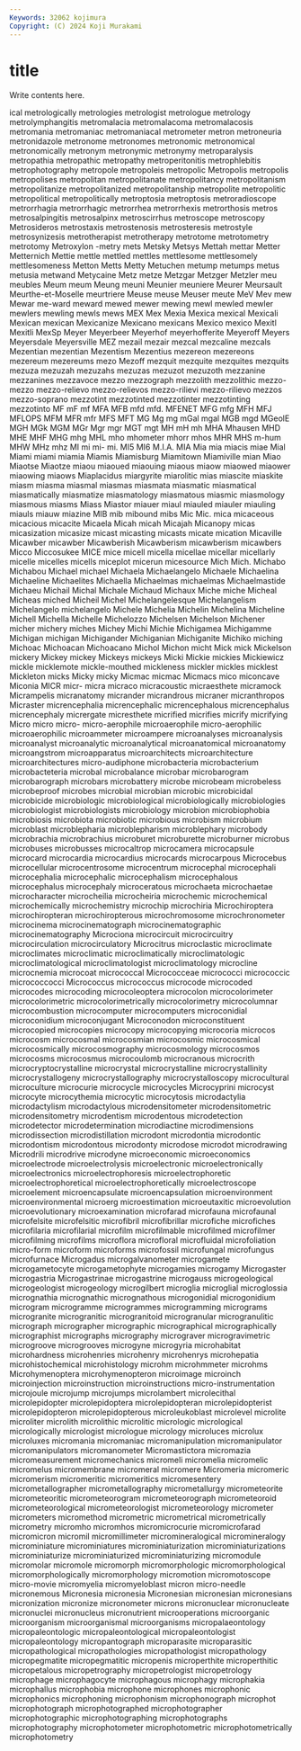 ```yaml
---
Keywords: 32062 kojimura
Copyright: (C) 2024 Koji Murakami
---
```


# title

Write contents here.



ical metrologically metrologies metrologist
metrologue metrology metrolymphangitis metromalacia metromalacoma metromalacosis metromania metromaniac metromaniacal metrometer
metron metroneuria metronidazole metronome metronomes metronomic metronomical metronomically metronym metronymic
metronymy metroparalysis metropathia metropathic metropathy metroperitonitis metrophlebitis metrophotography metropole metropoleis
metropolic Metropolis metropolis metropolises metropolitan metropolitanate metropolitancy metropolitanism metropolitanize metropolitanized
metropolitanship metropolite metropolitic metropolitical metropolitically metroptosia metroptosis metroradioscope metrorrhagia metrorrhagic
metrorrhea metrorrhexis metrorthosis metros metrosalpingitis metrosalpinx metroscirrhus metroscope metroscopy Metrosideros
metrostaxis metrostenosis metrosteresis metrostyle metrosynizesis metrotherapist metrotherapy metrotome metrotometry metrotomy
Metroxylon -metry mets Metsky Metsys Mettah mettar Metter Metternich Mettie
mettle mettled mettles mettlesome mettlesomely mettlesomeness Metton Metts Metty Metuchen
metump metumps metus metusia metwand Metycaine Metz metze Metzgar Metzger
Metzler meu meubles Meum meum Meung meuni Meunier meuniere Meurer
Meursault Meurthe-et-Moselle meurtriere Meuse meuse Meuser meute MeV Mev mew
Mewar me-ward meward mewed mewer mewing mewl mewled mewler mewlers
mewling mewls mews MEX Mex Mexia Mexica mexical Mexicali Mexican
mexican Mexicanize Mexicano mexicans Mexico mexico Mexitl Mexitli MexSp Meyer
Meyerbeer Meyerhof meyerhofferite Meyeroff Meyers Meyersdale Meyersville MEZ mezail mezair
mezcal mezcaline mezcals Mezentian mezentian Mezentism Mezentius mezereon mezereons mezereum
mezereums mezo Mezoff mezquit mezquite mezquites mezquits mezuza mezuzah mezuzahs
mezuzas mezuzot mezuzoth mezzanine mezzanines mezzavoce mezzo mezzograph mezzolith mezzolithic
mezzo-mezzo mezzo-relievo mezzo-relievos mezzo-rilievi mezzo-rilievo mezzos mezzo-soprano mezzotint mezzotinted mezzotinter
mezzotinting mezzotinto MF mF mf MFA MFB mfd mfd. MFENET
MFG mfg MFH MFJ MFLOPS MFM MFR mfr MFS MFT
MG Mg mg mGal mgal MGB mgd MGeolE MGH MGk
MGM MGr Mgr mgr MGT mgt MH mH mh MHA
Mhausen MHD MHE MHF MHG mhg MHL mho mhometer mhorr
mhos MHR MHS m-hum MHW MHz mhz MI mi mi-
mi. MI5 MI6 M.I.A. MIA Mia mia miacis miae Mial
Miami miami miamia Miamis Miamisburg Miamitown Miamiville mian Miao Miaotse
Miaotze miaou miaoued miaouing miaous miaow miaowed miaower miaowing miaows
Miaplacidus miargyrite miarolitic mias miascite miaskite miasm miasma miasmal miasmas
miasmata miasmatic miasmatical miasmatically miasmatize miasmatology miasmatous miasmic miasmology miasmous
miasms Miass Miastor miauer miaul miauled miauler miauling miauls miauw
miazine MIB mib mibound mibs Mic Mic. mica micaceous micacious
micacite Micaela Micah micah Micajah Micanopy micas micasization micasize micast
micasting micasts micate mication Micaville Micawber micawber Micawberish Micawberism micawberism
micawbers Micco Miccosukee MICE mice micell micella micellae micellar micellarly
micelle micelles micells miceplot micerun micesource Mich Mich. Michabo Michabou
Michael michael Michaela Michaelangelo Michaele Michaelina Michaeline Michaelites Michaella Michaelmas
michaelmas Michaelmastide Michaeu Michail Michal Michale Michaud Michaux Miche miche
Micheal Micheas miched Micheil Michel Michelangelesque Michelangelism Michelangelo michelangelo Michele
Michelia Michelin Michelina Micheline Michell Michella Michelle Michelozzo Michelsen Michelson
Michener micher michery miches Michey Michi Michie Michigamea Michigamme Michigan
michigan Michigander Michiganian Michiganite Michiko miching Michoac Michoacan Michoacano Michol
Michon micht Mick mick Mickelson mickery Mickey mickey Mickeys mickeys
Micki Mickie mickies Mickiewicz mickle micklemote mickle-mouthed mickleness mickler mickles
micklest Mickleton micks Micky micky Micmac micmac Micmacs mico miconcave
Miconia MICR micr- micra micraco micracoustic micraesthete micramock Micrampelis micranatomy
micrander micrandrous micraner micranthropos Micraster micrencephalia micrencephalic micrencephalous micrencephalus micrencephaly
micrergate micresthete micrified micrifies micrify micrifying Micro micro micro- micro-aerophile
microaerophile micro-aerophilic microaerophilic microammeter microampere microanalyses microanalysis microanalyst microanalytic microanalytical
microanatomical microanatomy microangstrom microapparatus microarchitects microarchitecture microarchitectures micro-audiphone microbacteria microbacterium
microbacteteria microbal microbalance microbar microbarogram microbarograph microbars microbattery microbe microbeam
microbeless microbeproof microbes microbial microbian microbic microbicidal microbicide microbiologic microbiological
microbiologically microbiologies microbiologist microbiologists microbiology microbion microbiophobia microbiosis microbiota microbiotic
microbious microbism microbium microblast microblepharia microblepharism microblephary microbody microbrachia microbrachius
microburet microburette microburner microbus microbuses microbusses microcaltrop microcamera microcapsule microcard
microcardia microcardius microcards microcarpous Microcebus microcellular microcentrosome microcentrum microcephal microcephali
microcephalia microcephalic microcephalism microcephalous microcephalus microcephaly microceratous microchaeta microchaetae microcharacter
microcheilia microcheiria microchemic microchemical microchemically microchemistry microchip microchiria Microchiroptera microchiropteran
microchiropterous microchromosome microchronometer microcinema microcinematograph microcinematographic microcinematography Microciona microcircuit microcircuitry
microcirculation microcirculatory Microcitrus microclastic microclimate microclimates microclimatic microclimatically microclimatologic microclimatological
microclimatologist microclimatology microcline microcnemia microcoat micrococcal Micrococceae micrococci micrococcic micrococcocci
Micrococcus micrococcus microcode microcoded microcodes microcoding microcoleoptera microcolon microcolorimeter microcolorimetric
microcolorimetrically microcolorimetry microcolumnar microcombustion microcomputer microcomputers microconidial microconidium microconjugant Microconodon
microconstituent microcopied microcopies microcopy microcopying microcoria microcos microcosm microcosmal microcosmian
microcosmic microcosmical microcosmically microcosmography microcosmology microcosmos microcosms microcosmus microcoulomb microcranous
microcrith microcryptocrystalline microcrystal microcrystalline microcrystallinity microcrystallogeny microcrystallography microcrystalloscopy microcultural microculture
microcurie microcycle microcycles Microcyprini microcyst microcyte microcythemia microcytic microcytosis microdactylia
microdactylism microdactylous microdensitometer microdensitometric microdensitometry microdentism microdentous microdetection microdetector microdetermination
microdiactine microdimensions microdissection microdistillation microdont microdontia microdontic microdontism microdontous microdonty
microdose microdot microdrawing Microdrili microdrive microdyne microeconomic microeconomics microelectrode microelectrolysis
microelectronic microelectronically microelectronics microelectrophoresis microelectrophoretic microelectrophoretical microelectrophoretically microelectroscope microelement microencapsulate
microencapsulation microenvironment microenvironmental microerg microestimation microeutaxitic microevolution microevolutionary microexamination microfarad
microfauna microfaunal microfelsite microfelsitic microfibril microfibrillar microfiche microfiches microfilaria microfilarial
microfilm microfilmable microfilmed microfilmer microfilming microfilms microflora microfloral microfluidal microfoliation
micro-form microform microforms microfossil microfungal microfungus microfurnace Microgadus microgalvanometer microgamete
microgametocyte microgametophyte microgamies microgamy Microgaster microgastria Microgastrinae microgastrine microgauss microgeological
microgeologist microgeology microgilbert microglia microglial microglossia micrognathia micrognathic micrognathous microgonidial
microgonidium microgram microgramme microgrammes microgramming micrograms microgranite microgranitic microgranitoid microgranular
microgranulitic micrograph micrographer micrographic micrographical micrographically micrographist micrographs micrography micrograver
microgravimetric microgroove microgrooves microgyne microgyria microhabitat microhardness microhenries microhenry microhenrys
microhepatia microhistochemical microhistology microhm microhmmeter microhms Microhymenoptera microhymenopteron microimage microinch
microinjection microinstruction microinstructions micro-instrumentation microjoule microjump microjumps microlambert microlecithal microlepidopter
microlepidoptera microlepidopteran microlepidopterist microlepidopteron microlepidopterous microleukoblast microlevel microlite microliter microlith
microlithic microlitic micrologic micrological micrologically micrologist micrologue micrology microluces microlux
microluxes micromania micromaniac micromanipulation micromanipulator micromanipulators micromanometer Micromastictora micromazia micromeasurement
micromechanics micromeli micromelia micromelic micromelus micromembrane micromeral micromere Micromeria micromeric
micromerism micromeritic micromeritics micromesentery micrometallographer micrometallography micrometallurgy micrometeorite micrometeoritic micrometeorogram
micrometeorograph micrometeoroid micrometeorological micrometeorologist micrometeorology micrometer micrometers micromethod micrometric micrometrical
micrometrically micrometry micromho micromhos micromicrocurie micromicrofarad micromicron micromil micromillimeter micromineralogical
micromineralogy microminiature microminiatures microminiaturization microminiaturizations microminiaturize microminiaturized microminiaturizing micromodule micromolar
micromole micromorph micromorphologic micromorphological micromorphologically micromorphology micromotion micromotoscope micro-movie micromyelia
micromyeloblast micron micro-needle micronemous Micronesia micronesia Micronesian micronesian micronesians micronization
micronize micronometer microns micronuclear micronucleate micronuclei micronucleus micronutrient microoperations microorganic
microorganism microorganismal microorganisms micropalaeontology micropaleontologic micropaleontological micropaleontologist micropaleontology micropantograph microparasite
microparasitic micropathological micropathologies micropathologist micropathology micropegmatite micropegmatitic micropenis microperthite microperthitic
micropetalous micropetrography micropetrologist micropetrology microphage microphagocyte microphagous microphagy microphakia microphallus
microphobia microphone microphones microphonic microphonics microphoning microphonism microphonograph microphot microphotograph
microphotographed microphotographer microphotographic microphotographing microphotographs microphotography microphotometer microphotometric microphotometrically microphotometry

